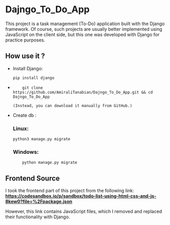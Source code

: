 # Dajngo_To_Do_App
This project is a task management (To-Do) application built with the Django framework. Of course, such projects are usually better implemented using JavaScript on the client side, but this one was developed with Django for practice purposes.


## How use it ? 
<ul>
  <li>
    Install Django:
    
```
pip install django
```
    
  </li>
  <li>
    
```
    git clone https://github.com/AmiraliTanabian/Dajngo_To_Do_App.git && cd Dajngo_To_Do_App
```

    (Instead, you can download it manually from GitHub.)
  </li>
  <li>
    Create db :<br>
    
### Linux:
```
python3 manage.py migrate
```
  ### Windows:    
```
    python manage.py migrate
```
  </li>
  
</ul>


## Frontend Source
I took the frontend part of this project from the following link:
<b>https://codesandbox.io/p/sandbox/todo-list-using-html-css-and-js-8kew0?file=%2Fpackage.json</b>

However, this link contains JavaScript files, which I removed and replaced their functionality with Django.
